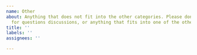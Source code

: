 ```yaml
---
name: Other
about: Anything that does not fit into the other categories. Please don't use this
  for questions discussions, or anything that fits into one of the other issue categories.
title: ''
labels: ''
assignees: ''

---
```


<!--
Please search open and closed issues to avoid duplicates. Maybe what you want has already been discussed or is mentioned in the readme.
Open one issue per topic / request, and do not use this category for bug reports or feature requests.

If you add screenshots, reduce the size or use thumbnails to keep the issue nicely readable.
-->
